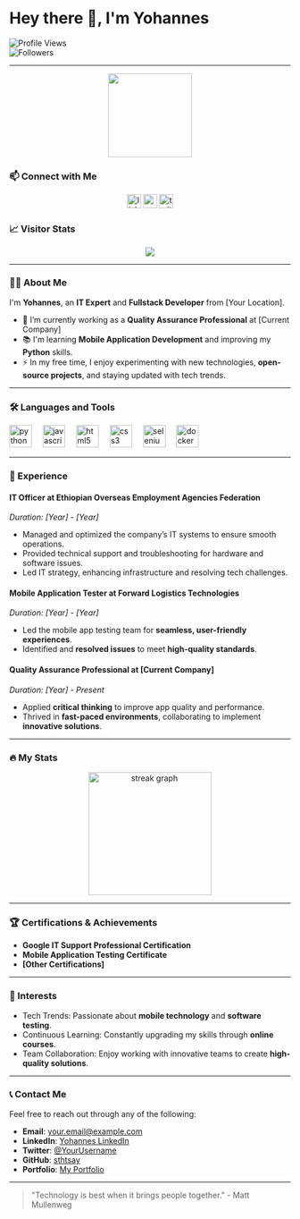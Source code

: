 # Hey there 👋, I'm **Yohannes**

![Profile Views](https://komarev.com/ghpvc/?username=sthtsay&color=dc143c&style=for-the-badge)  
![Followers](https://img.shields.io/github/followers/sthtsay?style=social)  

---

<div align="center">
  <img height="150" src="https://camo.githubusercontent.com/62da68eb62b1e5f175f7d1f0191dd89a653d7908feb22d37d4a0ab07365d6791/68747470733a2f2f6d656469612e67697068792e636f6d2f6d656469612f4d3967624264396e6244724f5475314d71782f67697068792e676966" />
</div>

### 📫 Connect with Me
<div align="center">
  <img src="https://img.shields.io/static/v1?message=LinkedIn&logo=linkedin&label=&color=0077B5&logoColor=white&labelColor=&style=for-the-badge" height="25" alt="linkedin logo" />
  <img src="https://img.shields.io/static/v1?message=Youtube&logo=youtube&label=&color=FF0000&logoColor=white&labelColor=&style=for-the-badge" height="25" alt="youtube logo" />
  <img src="https://img.shields.io/static/v1?message=Twitter&logo=twitter&label=&color=1DA1F2&logoColor=white&labelColor=&style=for-the-badge" height="25" alt="twitter logo" />
</div>

### 📈 Visitor Stats
<div align="center">
  <img src="https://visitor-badge.laobi.icu/badge?page_id=maurodesouza.maurodesouza&" />
</div>

---

### 👩‍💻 About Me

I'm **Yohannes**, an **IT Expert** and **Fullstack Developer** from [Your Location].  
- 🔭 I’m currently working as a **Quality Assurance Professional** at [Current Company]  
- 📚 I'm learning **Mobile Application Development** and improving my **Python** skills.  
- ⚡ In my free time, I enjoy experimenting with new technologies, **open-source projects**, and staying updated with tech trends.

---

### 🛠 Languages and Tools

<div align="left">
  <img src="https://cdn.jsdelivr.net/gh/devicons/devicon/icons/python/python-original-wordmark.svg" height="40" alt="python logo" />
  <img width="12" />
  <img src="https://cdn.jsdelivr.net/gh/devicons/devicon/icons/javascript/javascript-original.svg" height="40" alt="javascript logo" />
  <img width="12" />
  <img src="https://cdn.jsdelivr.net/gh/devicons/devicon/icons/html5/html5-original-wordmark.svg" height="40" alt="html5 logo" />
  <img width="12" />
  <img src="https://cdn.jsdelivr.net/gh/devicons/devicon/icons/css3/css3-original-wordmark.svg" height="40" alt="css3 logo" />
  <img width="12" />
  <img src="https://cdn.jsdelivr.net/gh/devicons/devicon/icons/selenium/selenium-original.svg" height="40" alt="selenium logo" />
  <img width="12" />
  <img src="https://cdn.jsdelivr.net/gh/devicons/devicon/icons/docker/docker-plain-wordmark.svg" height="40" alt="docker logo" />
</div>

---

### 💼 Experience

#### **IT Officer** at **Ethiopian Overseas Employment Agencies Federation**  
*Duration: [Year] - [Year]*  
- Managed and optimized the company’s IT systems to ensure smooth operations.  
- Provided technical support and troubleshooting for hardware and software issues.  
- Led IT strategy, enhancing infrastructure and resolving tech challenges.

#### **Mobile Application Tester** at **Forward Logistics Technologies**  
*Duration: [Year] - [Year]*  
- Led the mobile app testing team for **seamless, user-friendly experiences**.  
- Identified and **resolved issues** to meet **high-quality standards**.

#### **Quality Assurance Professional** at **[Current Company]**  
*Duration: [Year] - Present*  
- Applied **critical thinking** to improve app quality and performance.  
- Thrived in **fast-paced environments**, collaborating to implement **innovative solutions**.

---

### 🔥 My Stats

<div align="center">
  <img src="https://streak-stats.demolab.com?user=maurodesouza&locale=en&mode=daily&theme=dark&hide_border=false&border_radius=5&order=3" height="220" alt="streak graph" />
</div>

---

### 🏆 Certifications & Achievements

- **Google IT Support Professional Certification**  
- **Mobile Application Testing Certificate**  
- **[Other Certifications]**

---

### 🌱 Interests

- Tech Trends: Passionate about **mobile technology** and **software testing**.  
- Continuous Learning: Constantly upgrading my skills through **online courses**.  
- Team Collaboration: Enjoy working with innovative teams to create **high-quality solutions**.

---

### 📞 Contact Me
Feel free to reach out through any of the following:

- **Email**: [your.email@example.com](mailto:your.email@example.com)  
- **LinkedIn**: [Yohannes LinkedIn](https://www.linkedin.com/in/[Your-LinkedIn-Username])  
- **Twitter**: [@YourUsername](https://twitter.com/[Your-Twitter-Username])  
- **GitHub**: [sthtsay](https://github.com/sthtsay)  
- **Portfolio**: [My Portfolio](https://[your-portfolio-link])

---

> "Technology is best when it brings people together." - Matt Mullenweg
